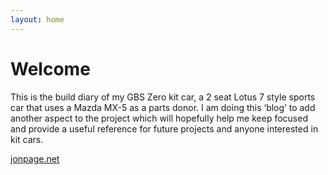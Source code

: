 ```yaml
---
layout: home
---
```

# Welcome
This is the build diary of my GBS Zero kit car, a 2 seat Lotus 7 style sports car that uses a Mazda MX-5 as a parts donor. I am doing this ‘blog’ to add another aspect to the project which will hopefully help me keep focused and provide a useful reference for future projects and anyone interested in kit cars.




[jonpage.net](http://www.jonpage.net)
